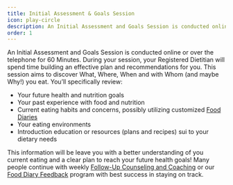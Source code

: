 ```yaml
---
title: Initial Assessment & Goals Session
icon: play-circle
description: An Initial Assessment and Goals Session is conducted online or over the phone for 60 minutes. During your session, we will build an effective plan by discovering what, where, when, with whom, and why you eat. You'll leave with a clear plan to reach your health and nutrition goals. Many people continue with weekly [Follow-Up Counseling and Coaching](/services/followup/) or our [Food Diary Feedback](/services/diary/) program with best success in staying on track.
order: 1
---
```


An Initial Assessment and Goals Session is conducted online or over the telephone for 60 Minutes. During your session, your Registered Dietitian will spend time building an effective plan and recommendations for you. This session aims to discover What, Where, When and with Whom (and maybe Why!) you eat. You’ll specifically review:

* Your future health and nutrition goals
* Your past experience with food and nutrition
* Current eating habits and concerns, possibly utilizing customized [Food Diaries](/services/diary/)
* Your eating environments
* Introduction education or resources (plans and recipes) sui to your dietary needs

This information will be leave you with a better understanding of you current eating and a clear plan to reach your future health goals! Many people continue with weekly [Follow-Up Counseling and Coaching](/services/followup/) or our [Food Diary Feedback](/services/diary/) program with best success in staying on track.

